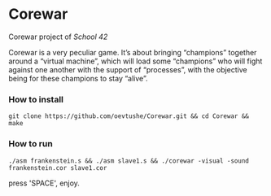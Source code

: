 # Corewar

Corewar project of *School 42*

Corewar is a very peculiar game. It’s about bringing “champions” together around a
“virtual machine”, which will load some “champions” who will fight against one another
with the support of “processes”, with the objective being for these champions
to stay “alive”.

### How to install
```
git clone https://github.com/oevtushe/Corewar.git && cd Corewar && make
```

### How to run
```
./asm frankenstein.s && ./asm slave1.s && ./corewar -visual -sound frankenstein.cor slave1.cor
```
press 'SPACE', enjoy.
